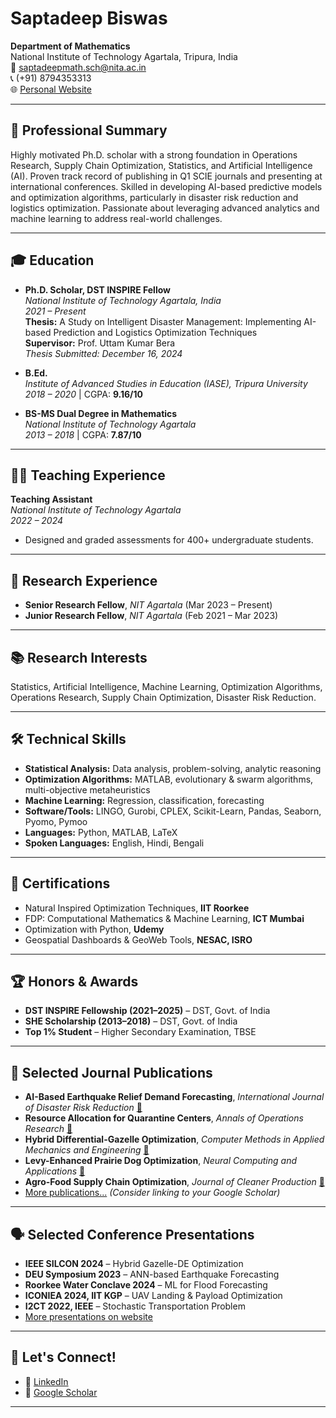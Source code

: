 # Saptadeep Biswas

**Department of Mathematics**  
National Institute of Technology Agartala, Tripura, India  
📧 saptadeepmath.sch@nita.ac.in  
📞 (+91) 8794353313  
🌐 [Personal Website](https://sites.google.com/view/saptadeepbiswas)

---

## 🧠 Professional Summary

Highly motivated Ph.D. scholar with a strong foundation in Operations Research, Supply Chain Optimization, Statistics, and Artificial Intelligence (AI). Proven track record of publishing in Q1 SCIE journals and presenting at international conferences. Skilled in developing AI-based predictive models and optimization algorithms, particularly in disaster risk reduction and logistics optimization. Passionate about leveraging advanced analytics and machine learning to address real-world challenges.

---

## 🎓 Education

- **Ph.D. Scholar, DST INSPIRE Fellow**  
  *National Institute of Technology Agartala, India*  
  *2021 – Present*  
  **Thesis:** A Study on Intelligent Disaster Management: Implementing AI-based Prediction and Logistics Optimization Techniques  
  **Supervisor:** Prof. Uttam Kumar Bera  
  *Thesis Submitted: December 16, 2024*

- **B.Ed.**  
  *Institute of Advanced Studies in Education (IASE), Tripura University*  
  *2018 – 2020* | CGPA: **9.16/10**

- **BS-MS Dual Degree in Mathematics**  
  *National Institute of Technology Agartala*  
  *2013 – 2018* | CGPA: **7.87/10**

---

## 👨‍🏫 Teaching Experience

**Teaching Assistant**  
*National Institute of Technology Agartala*  
*2022 – 2024*  
- Designed and graded assessments for 400+ undergraduate students.

---

## 🔬 Research Experience

- **Senior Research Fellow**, *NIT Agartala* (Mar 2023 – Present)  
- **Junior Research Fellow**, *NIT Agartala* (Feb 2021 – Mar 2023)  

---

## 📚 Research Interests

Statistics, Artificial Intelligence, Machine Learning, Optimization Algorithms, Operations Research, Supply Chain Optimization, Disaster Risk Reduction.

---

## 🛠️ Technical Skills

- **Statistical Analysis:** Data analysis, problem-solving, analytic reasoning  
- **Optimization Algorithms:** MATLAB, evolutionary & swarm algorithms, multi-objective metaheuristics  
- **Machine Learning:** Regression, classification, forecasting  
- **Software/Tools:** LINGO, Gurobi, CPLEX, Scikit-Learn, Pandas, Seaborn, Pyomo, Pymoo  
- **Languages:** Python, MATLAB, LaTeX  
- **Spoken Languages:** English, Hindi, Bengali

---

## 🏅 Certifications

- Natural Inspired Optimization Techniques, **IIT Roorkee**
- FDP: Computational Mathematics & Machine Learning, **ICT Mumbai**
- Optimization with Python, **Udemy**
- Geospatial Dashboards & GeoWeb Tools, **NESAC, ISRO**

---

## 🏆 Honors & Awards

- **DST INSPIRE Fellowship (2021–2025)** – DST, Govt. of India  
- **SHE Scholarship (2013–2018)** – DST, Govt. of India  
- **Top 1% Student** – Higher Secondary Examination, TBSE

---

## 📄 Selected Journal Publications

- **AI-Based Earthquake Relief Demand Forecasting**, *International Journal of Disaster Risk Reduction* [🔗](https://doi.org/10.1016/j.ijdrr.2024.104287)  
- **Resource Allocation for Quarantine Centers**, *Annals of Operations Research* [🔗](https://doi.org/10.1007/s10479-024-06072-8)  
- **Hybrid Differential-Gazelle Optimization**, *Computer Methods in Applied Mechanics and Engineering* [🔗](https://doi.org/10.1016/j.cma.2024.117588)  
- **Levy-Enhanced Prairie Dog Optimization**, *Neural Computing and Applications* [🔗](https://doi.org/10.1007/s00521-024-09648-4)  
- **Agro-Food Supply Chain Optimization**, *Journal of Cleaner Production* [🔗](https://doi.org/10.1016/j.jclepro.2023.138294)  
- [More publications...](https://scholar.google.com/citations?user=...) *(Consider linking to your Google Scholar)*

---

## 🗣️ Selected Conference Presentations

- **IEEE SILCON 2024** – Hybrid Gazelle-DE Optimization  
- **DEU Symposium 2023** – ANN-based Earthquake Forecasting  
- **Roorkee Water Conclave 2024** – ML for Flood Forecasting  
- **ICONIEA 2024, IIT KGP** – UAV Landing & Payload Optimization  
- **I2CT 2022, IEEE** – Stochastic Transportation Problem  
- [More presentations on website](https://sites.google.com/view/saptadeepbiswas)

---

## 🔗 Let's Connect!

- 💼 [LinkedIn](https://www.linkedin.com/in/saptadeepbiswas)
- 🧠 [Google Scholar](https://scholar.google.com/citations?user=...)

---

